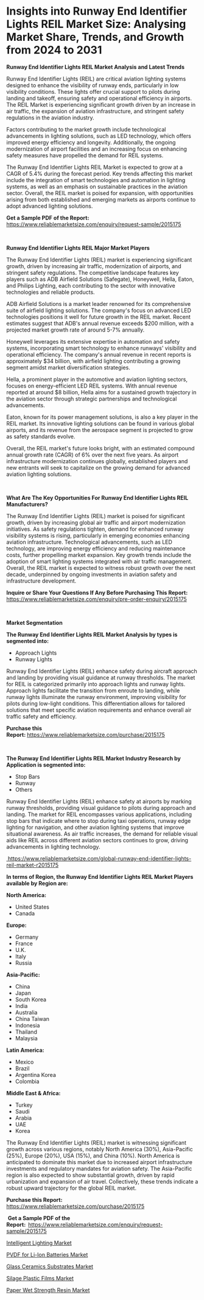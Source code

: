 <p><h1>Insights into Runway End Identifier Lights REIL Market Size: Analysing Market Share, Trends, and Growth from 2024 to 2031</h1></p><p><strong>Runway End Identifier Lights REIL Market Analysis and Latest Trends</strong></p>
<p><p>Runway End Identifier Lights (REIL) are critical aviation lighting systems designed to enhance the visibility of runway ends, particularly in low visibility conditions. These lights offer crucial support to pilots during landing and takeoff, ensuring safety and operational efficiency in airports. The REIL Market is experiencing significant growth driven by an increase in air traffic, the expansion of aviation infrastructure, and stringent safety regulations in the aviation industry.</p><p>Factors contributing to the market growth include technological advancements in lighting solutions, such as LED technology, which offers improved energy efficiency and longevity. Additionally, the ongoing modernization of airport facilities and an increasing focus on enhancing safety measures have propelled the demand for REIL systems.</p><p>The Runway End Identifier Lights REIL Market is expected to grow at a CAGR of 5.4% during the forecast period. Key trends affecting this market include the integration of smart technologies and automation in lighting systems, as well as an emphasis on sustainable practices in the aviation sector. Overall, the REIL market is poised for expansion, with opportunities arising from both established and emerging markets as airports continue to adopt advanced lighting solutions.</p></p>
<p><strong>Get a Sample PDF of the Report:&nbsp;</strong> <a href="https://www.reliablemarketsize.com/enquiry/request-sample/2015175?utm_campaign=1103&utm_medium=2&utm_source=Github&utm_content=ia&utm_term=27102024&utm_id=runway-end-identifier-lights-reil">https://www.reliablemarketsize.com/enquiry/request-sample/2015175</a></p>
<p>&nbsp;</p>
<p><strong>Runway End Identifier Lights REIL Major Market Players</strong></p>
<p><p>The Runway End Identifier Lights (REIL) market is experiencing significant growth, driven by increasing air traffic, modernization of airports, and stringent safety regulations. The competitive landscape features key players such as ADB Airfield Solutions (Safegate), Honeywell, Hella, Eaton, and Philips Lighting, each contributing to the sector with innovative technologies and reliable products.</p><p>ADB Airfield Solutions is a market leader renowned for its comprehensive suite of airfield lighting solutions. The company's focus on advanced LED technologies positions it well for future growth in the REIL market. Recent estimates suggest that ADB's annual revenue exceeds $200 million, with a projected market growth rate of around 5-7% annually.</p><p>Honeywell leverages its extensive expertise in automation and safety systems, incorporating smart technology to enhance runways' visibility and operational efficiency. The company's annual revenue in recent reports is approximately $34 billion, with airfield lighting contributing a growing segment amidst market diversification strategies.</p><p>Hella, a prominent player in the automotive and aviation lighting sectors, focuses on energy-efficient LED REIL systems. With annual revenue reported at around $8 billion, Hella aims for a sustained growth trajectory in the aviation sector through strategic partnerships and technological advancements.</p><p>Eaton, known for its power management solutions, is also a key player in the REIL market. Its innovative lighting solutions can be found in various global airports, and its revenue from the aerospace segment is projected to grow as safety standards evolve.</p><p>Overall, the REIL market's future looks bright, with an estimated compound annual growth rate (CAGR) of 6% over the next five years. As airport infrastructure modernization continues globally, established players and new entrants will seek to capitalize on the growing demand for advanced aviation lighting solutions.</p></p>
<p>&nbsp;</p>
<p><strong>What Are The Key Opportunities For Runway End Identifier Lights REIL Manufacturers?</strong></p>
<p><p>The Runway End Identifier Lights (REIL) market is poised for significant growth, driven by increasing global air traffic and airport modernization initiatives. As safety regulations tighten, demand for enhanced runway visibility systems is rising, particularly in emerging economies enhancing aviation infrastructure. Technological advancements, such as LED technology, are improving energy efficiency and reducing maintenance costs, further propelling market expansion. Key growth trends include the adoption of smart lighting systems integrated with air traffic management. Overall, the REIL market is expected to witness robust growth over the next decade, underpinned by ongoing investments in aviation safety and infrastructure development.</p></p>
<p><strong>Inquire or Share Your Questions If Any Before Purchasing This Report:</strong> <a href="https://www.reliablemarketsize.com/enquiry/pre-order-enquiry/2015175?utm_campaign=1103&utm_medium=2&utm_source=Github&utm_content=ia&utm_term=27102024&utm_id=runway-end-identifier-lights-reil">https://www.reliablemarketsize.com/enquiry/pre-order-enquiry/2015175</a></p>
<p>&nbsp;</p>
<p><strong>Market Segmentation</strong></p>
<p><strong>The Runway End Identifier Lights REIL Market Analysis by types is segmented into:</strong></p>
<p><ul><li>Approach Lights</li><li>Runway Lights</li></ul></p>
<p><p>Runway End Identifier Lights (REIL) enhance safety during aircraft approach and landing by providing visual guidance at runway thresholds. The market for REIL is categorized primarily into approach lights and runway lights. Approach lights facilitate the transition from enroute to landing, while runway lights illuminate the runway environment, improving visibility for pilots during low-light conditions. This differentiation allows for tailored solutions that meet specific aviation requirements and enhance overall air traffic safety and efficiency.</p></p>
<p><strong>Purchase this Report:&nbsp;</strong><a href="https://www.reliablemarketsize.com/purchase/2015175?utm_campaign=1103&utm_medium=2&utm_source=Github&utm_content=ia&utm_term=27102024&utm_id=runway-end-identifier-lights-reil">https://www.reliablemarketsize.com/purchase/2015175</a></p>
<p>&nbsp;</p>
<p><strong>The Runway End Identifier Lights REIL Market Industry Research by Application is segmented into:</strong></p>
<p><ul><li>Stop Bars</li><li>Runway</li><li>Others</li></ul></p>
<p><p>Runway End Identifier Lights (REIL) enhance safety at airports by marking runway thresholds, providing visual guidance to pilots during approach and landing. The market for REIL encompasses various applications, including stop bars that indicate where to stop during taxi operations, runway edge lighting for navigation, and other aviation lighting systems that improve situational awareness. As air traffic increases, the demand for reliable visual aids like REIL across different aviation sectors continues to grow, driving advancements in lighting technology.</p></p>
<p><a href="https://www.reliablemarketsize.com/global-runway-end-identifier-lights-reil-market-r2015175?utm_campaign=1103&utm_medium=2&utm_source=Github&utm_content=ia&utm_term=27102024&utm_id=runway-end-identifier-lights-reil">&nbsp;https://www.reliablemarketsize.com/global-runway-end-identifier-lights-reil-market-r2015175</a></p>
<p><strong>In terms of Region, the Runway End Identifier Lights REIL Market Players available by Region are:</strong></p>
<p>
    <p> <strong> North America: </strong>
        <ul>
            <li>United States</li>
            <li>Canada</li>
        </ul>
        </p> 
    <p> <strong> Europe: </strong>
        <ul>
            <li>Germany</li>
            <li>France</li>
            <li>U.K.</li>
            <li>Italy</li>
            <li>Russia</li>
        </ul>
        </p> 
    <p> <strong> Asia-Pacific: </strong>
        <ul>
            <li>China</li>
            <li>Japan</li>
            <li>South Korea</li>
            <li>India</li>
            <li>Australia</li>
            <li>China Taiwan</li>
            <li>Indonesia</li>
            <li>Thailand</li>
            <li>Malaysia</li>
        </ul>
        </p> 
    <p> <strong> Latin America: </strong>
        <ul>
            <li>Mexico</li>
            <li>Brazil</li>
            <li>Argentina Korea</li>
            <li>Colombia</li>
        </ul>
        </p> 
    <p> <strong> Middle East & Africa: </strong>
        <ul>
            <li>Turkey</li>
            <li>Saudi</li>
            <li>Arabia</li>
            <li>UAE</li>
            <li>Korea</li>
        </ul>
    </p>
    </p>
<p><p>The Runway End Identifier Lights (REIL) market is witnessing significant growth across various regions, notably North America (30%), Asia-Pacific (25%), Europe (20%), USA (15%), and China (10%). North America is anticipated to dominate this market due to increased airport infrastructure investments and regulatory mandates for aviation safety. The Asia-Pacific region is also expected to show substantial growth, driven by rapid urbanization and expansion of air travel. Collectively, these trends indicate a robust upward trajectory for the global REIL market.</p></p>
<p><strong>Purchase this Report: </strong><a href="https://www.reliablemarketsize.com/purchase/2015175?utm_campaign=1103&utm_medium=2&utm_source=Github&utm_content=ia&utm_term=27102024&utm_id=runway-end-identifier-lights-reil">https://www.reliablemarketsize.com/purchase/2015175</a></p>
<p>&nbsp;<strong>Get a Sample PDF of the Report:&nbsp;&nbsp;</strong><a href="https://www.reliablemarketsize.com/enquiry/request-sample/2015175?utm_campaign=1103&utm_medium=2&utm_source=Github&utm_content=ia&utm_term=27102024&utm_id=runway-end-identifier-lights-reil">https://www.reliablemarketsize.com/enquiry/request-sample/2015175</a></p>
<p><strong></strong></p>
<p><p><a href="https://github.com/gareyratsepny/Market-Research-Report-List-1/blob/main/intelligent-lighting-market.md?utm_campaign=1103&utm_medium=2&utm_source=Github&utm_content=ia&utm_term=27102024&utm_id=runway-end-identifier-lights-reil">Intelligent Lighting Market</a></p><p><a href="https://www.linkedin.com/pulse/future-ready-strategic-insights-global-pvdf-li-ion-batteries-1pm9e?utm_campaign=1103&utm_medium=2&utm_source=Github&utm_content=ia&utm_term=27102024&utm_id=runway-end-identifier-lights-reil">PVDF for Li-Ion Batteries Market</a></p><p><a href="https://github.com/chr1i1herth/Market-Research-Report-List-1/blob/main/glass-ceramics-substrates-market.md?utm_campaign=1103&utm_medium=2&utm_source=Github&utm_content=ia&utm_term=27102024&utm_id=runway-end-identifier-lights-reil">Glass Ceramics Substrates Market</a></p><p><a href="https://www.linkedin.com/pulse/silage-plastic-films-mosaic-piecing-together-global-market-dynamics-7tpbe?utm_campaign=1103&utm_medium=2&utm_source=Github&utm_content=ia&utm_term=27102024&utm_id=runway-end-identifier-lights-reil">Silage Plastic Films Market</a></p><p><a href="https://www.linkedin.com/pulse/paper-wet-strength-resin-market-dynamics-application-types-f5zae?utm_campaign=1103&utm_medium=2&utm_source=Github&utm_content=ia&utm_term=27102024&utm_id=runway-end-identifier-lights-reil">Paper Wet Strength Resin Market</a></p></p>